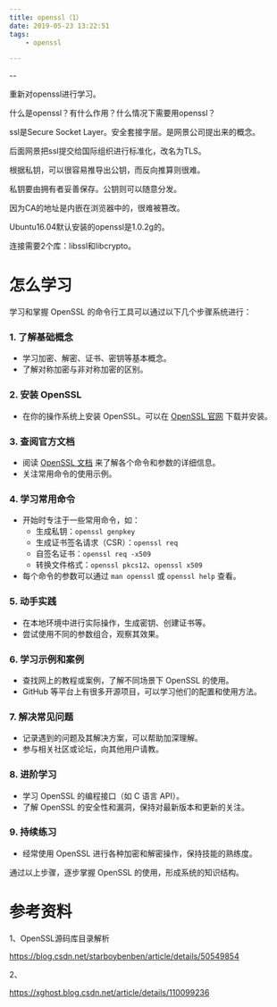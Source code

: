 ```yaml
---
title: openssl（1）
date: 2019-05-23 13:22:51
tags:
	- openssl

---
```


--

重新对openssl进行学习。

什么是openssl？有什么作用？什么情况下需要用openssl？

ssl是Secure Socket Layer。安全套接字层。是网景公司提出来的概念。

后面网景把ssl提交给国际组织进行标准化，改名为TLS。



根据私钥，可以很容易推导出公钥，而反向推算则很难。

私钥要由拥有者妥善保存。公钥则可以随意分发。



因为CA的地址是内嵌在浏览器中的，很难被篡改。

Ubuntu16.04默认安装的openssl是1.0.2g的。

连接需要2个库：libssl和libcrypto。



# 怎么学习

学习和掌握 OpenSSL 的命令行工具可以通过以下几个步骤系统进行：

### 1. **了解基础概念**
   - 学习加密、解密、证书、密钥等基本概念。
   - 了解对称加密与非对称加密的区别。

### 2. **安装 OpenSSL**
   - 在你的操作系统上安装 OpenSSL。可以在 [OpenSSL 官网](https://www.openssl.org/) 下载并安装。

### 3. **查阅官方文档**
   - 阅读 [OpenSSL 文档](https://www.openssl.org/docs/) 来了解各个命令和参数的详细信息。
   - 关注常用命令的使用示例。

### 4. **学习常用命令**
   - 开始时专注于一些常用命令，如：
     - 生成私钥：`openssl genpkey`
     - 生成证书签名请求（CSR）：`openssl req`
     - 自签名证书：`openssl req -x509`
     - 转换文件格式：`openssl pkcs12`、`openssl x509`
   - 每个命令的参数可以通过 `man openssl` 或 `openssl help` 查看。

### 5. **动手实践**
   - 在本地环境中进行实际操作，生成密钥、创建证书等。
   - 尝试使用不同的参数组合，观察其效果。

### 6. **学习示例和案例**
   - 查找网上的教程或案例，了解不同场景下 OpenSSL 的使用。
   - GitHub 等平台上有很多开源项目，可以学习他们的配置和使用方法。

### 7. **解决常见问题**
   - 记录遇到的问题及其解决方案，可以帮助加深理解。
   - 参与相关社区或论坛，向其他用户请教。

### 8. **进阶学习**
   - 学习 OpenSSL 的编程接口（如 C 语言 API）。
   - 了解 OpenSSL 的安全性和漏洞，保持对最新版本和更新的关注。

### 9. **持续练习**
   - 经常使用 OpenSSL 进行各种加密和解密操作，保持技能的熟练度。

通过以上步骤，逐步掌握 OpenSSL 的使用，形成系统的知识结构。

# 参考资料

1、OpenSSL源码库目录解析

https://blog.csdn.net/starboybenben/article/details/50549854

2、

https://xghost.blog.csdn.net/article/details/110099236